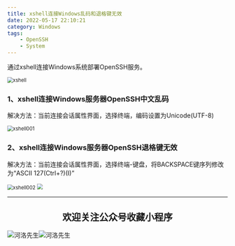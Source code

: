 ```yaml
---
title: xshell连接Windows乱码和退格键无效
date: 2022-05-17 22:10:21
category: Windows
tags: 
    - OpenSSH
    - System
---
```


通过xshell连接Windows系统部署OpenSSH服务。

<img src="https://s2.loli.net/2022/06/06/WF6A7pkqbnIdUlC.jpg" alt="xshell" style="zoom:80%;" />

### 1、xshell连接Windows服务器OpenSSH中文乱码

解决方法：当前连接会话属性界面，选择终端，编码设置为Unicode(UTF-8)

<img src="https://s2.loli.net/2022/06/06/oZDBecCPmsW75Ej.png" alt="xshell001" style="zoom:80%;" />

### 2、xshell连接Windows服务器OpenSSH退格键无效

解决方法：当前连接会话属性界面，选择终端-键盘，将BACKSPACE键序列修改为“ASCII 127(Ctrl+?)(I)”

<img src="https://s2.loli.net/2022/06/06/VmdxUG25grRz9hc.png" alt="xshell002" style="zoom:80%;" />



<img src="https://s2.loli.net/2022/06/24/cxZCrmoFPD5JSuv.gif" style="zoom:80%;" />

---

## <center>欢迎关注公众号收藏小程序</center>

![河洛先生](https://s2.loli.net/2022/06/23/bYdtKDC2U5J7iWr.jpg)![河洛先生](https://s2.loli.net/2022/06/23/PlUgz5KSHm7OBke.jpg)